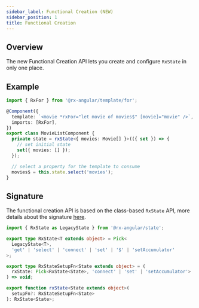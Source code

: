 ```yaml
---
sidebar_label: Functional Creation (NEW)
sidebar_position: 1
title: Functional Creation
---
```


## Overview

The new Functional Creation API lets you create and configure `RxState` in only one place.

## Example

```typescript
import { RxFor } from '@rx-angular/template/for';

@Component({
  template: `<movie *rxFor="let movie of movies$" [movie]="movie" />`,
  imports: [RxFor],
})
export class MovieListComponent {
  private state = rxState<{ movies: Movie[] }>(({ set }) => {
    // set initial state
    set({ movies: [] });
  });

  // select a property for the template to consume
  movies$ = this.state.select('movies');
}
```

## Signature

The functional creation API is based on the class-based `RxState` API, more details about the signature [here](./rx-state.md).

```typescript
import { RxState as LegacyState } from '@rx-angular/state';

export type RxState<T extends object> = Pick<
  LegacyState<T>,
  'get' | 'select' | 'connect' | 'set' | '$' | 'setAccumulator'
>;

export type RxStateSetupFn<State extends object> = (
  rxState: Pick<RxState<State>, 'connect' | 'set' | 'setAccumulator'>
) => void;

export function rxState<State extends object>(
  setupFn?: RxStateSetupFn<State>
): RxState<State>;
```
